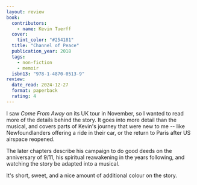 ```yaml
---
layout: review
book:
  contributors:
    - name: Kevin Tuerff
  cover:
    tint_color: "#254181"
  title: "Channel of Peace"
  publication_year: 2018
  tags:
    - non-fiction
    - memoir
  isbn13: "978-1-4870-0513-9"
review:
  date_read: 2024-12-27
  format: paperback
  rating: 4
---
```

I saw *Come From Away* on its UK tour in November, so I wanted to read more of the details behind the story.
It goes into more detail than the musical, and covers parts of Kevin's journey that were new to me -- like Newfoundlanders offering a ride in their car, or the return to Paris after US airspace reopened.

The later chapters describe his campaign to do good deeds on the anniversary of 9/11, his spiritual reawakening in the years following, and watching the story be adapted into a musical.

It's short, sweet, and a nice amount of additional colour on the story.
